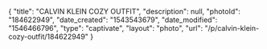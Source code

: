 {
    "title": "CALVIN KLEIN COZY OUTFIT",
    "description": null,
    "photoId": "184622949",
    "date_created": "1543543679",
    "date_modified": "1546466796",
    "type": "captivate",
    "layout": "photo",
    "url": "\/p\/calvin-klein-cozy-outfit\/184622949"
}
